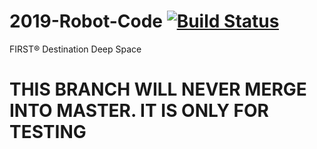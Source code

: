# 2019-Robot-Code [![Build Status](https://travis-ci.org/Team4761/2019-Robot-Code.svg?branch=master)](https://travis-ci.org/Team4761/2019-Robot-Code)
FIRST® Destination Deep Space

# THIS BRANCH WILL NEVER MERGE INTO MASTER. IT IS ONLY FOR TESTING

